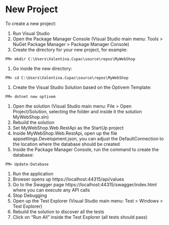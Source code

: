# New Project



To create a new project:

1. Run Visual Studio
2. Open the Package Manager Console \(Visual Studio main menu: Tools &gt; NuGet Package Manager &gt; Package Manager Console\)
3. Create the directory for your new project, for example:

```text
PM> mkdir C:\Users\Valentina.Cupac\source\repos\MyWebShop
```

1. Go inside the new directory:

```text
PM> cd C:\Users\Valentina.Cupac\source\repos\MyWebShop
```

1. Create the Visual Studio Solution based on the Optivem Template:

```text
PM> dotnet new optivem
```

1. Open the solution \(Visual Studio main menu: File &gt; Open Project/Solution, selecting the folder and inside it the solution MyWebShop.sln\)
2. Rebuild the solution
3. Set MyWebShop.Web.RestApi as the StartUp project
4. Inside MyWebShop.Web.RestApi, open up the file appsettings.Development.json, you can adjust the DefaultConnection to the location where the database should be created
5. Inside the Package Manager Console, run the command to create the database:

```text
PM> Update-Database
```

1. Run the application
2. Browser opens up https://localhost:44315/api/values
3. Go to the Swagger page https://localhost:44315/swagger/index.html where you can execute any API calls
4. Stop Debugging
5. Open up the Test Explorer \(Visual Studio main menu: Test &gt; Windows &gt; Test Explorer\)
6. Rebuild the solution to discover all the tests
7. Click on “Run All” inside the Test Explorer \(all tests should pass\)

